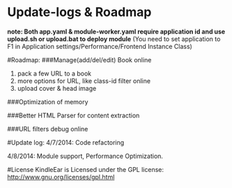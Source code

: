# Update-logs & Roadmap #

**note: Both app.yaml & module-worker.yaml require application id
and use upload.sh or upload.bat to deploy module**
(You need to set application to F1 in Application settings/Performance/Frontend Instance Class)

#Roadmap:
###Manage(add/del/edit) Book online
1. pack a few URL to a book
2. more options for URL, like class-id filter online
3. upload cover & head image

###Optimization of memory


###Better HTML Parser for content extraction

###URL filters debug online

#Update log:
4/7/2014: Code refactoring

4/8/2014: Module support, Performance Optimization.

#License
KindleEar is Licensed under the GPL license: http://www.gnu.org/licenses/gpl.html
